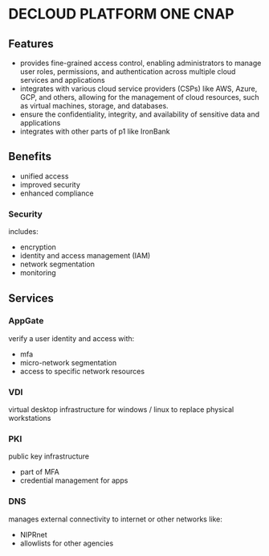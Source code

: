 # DECLOUD PLATFORM ONE CNAP

## Features
- provides fine-grained access control, enabling administrators to manage user roles, permissions, and authentication across multiple cloud services and applications
- integrates with various cloud service providers (CSPs) like AWS, Azure, GCP, and others, allowing for the management of cloud resources, such as virtual machines, storage, and databases.
- ensure the confidentiality, integrity, and availability of sensitive data and applications
- integrates with other parts of p1 like IronBank

## Benefits
- unified access
- improved security
- enhanced compliance

### Security

includes:
- encryption
- identity and access management (IAM)
- network segmentation
- monitoring

## Services

### AppGate
verify a user identity and access with:
- mfa
- micro-network segmentation
- access to specific network resources

### VDI
virtual desktop infrastructure for windows / linux to replace physical workstations

### PKI
public key infrastructure
- part of MFA
- credential management for apps

### DNS
manages external connectivity to internet or other networks like:
- NIPRnet
- allowlists for other agencies